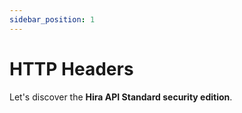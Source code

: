 ```yaml
---
sidebar_position: 1
---
```


# HTTP Headers

Let's discover the **Hira API Standard security edition**.
